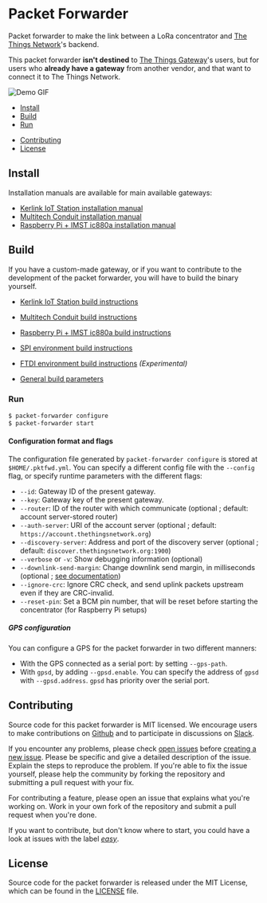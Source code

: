 # Packet Forwarder

Packet forwarder to make the link between a LoRa concentrator and [The Things Network](https://www.thethingsnetwork.org)'s backend.

This packet forwarder **isn't destined** to [The Things Gateway](https://www.thethingsnetwork.org/docs/gateways/gateway/)'s users, but for users who **already have a gateway** from another vendor, and that want to connect it to The Things Network.

![Demo GIF](https://github.com/TheThingsNetwork/packet_forwarder/raw/master/pktfwd.gif)

* [Install](#install)
* [Build](#build)
* [Run](#run)
+ [Contributing](#contribute)
+ [License](#license)

## <a name="install"></a>Install

Installation manuals are available for main available gateways:

+ [Kerlink IoT Station installation manual](docs/INSTALL_INSTRUCTIONS/KERLINK.md)
+ [Multitech Conduit installation manual](docs/INSTALL_INSTRUCTIONS/MULTITECH.md)
+ [Raspberry Pi + IMST ic880a installation manual](docs/INSTALL_INSTRUCTIONS/IMST_RPI.md)

## <a name="build"></a>Build

If you have a custom-made gateway, or if you want to contribute to the development of the packet forwarder, you will have to build the binary yourself.

+ [Kerlink IoT Station build instructions](docs/INSTALL_INSTRUCTIONS/KERLINK.md#build)
+ [Multitech Conduit build instructions](docs/INSTALL_INSTRUCTIONS/MULTITECH.md#build)
+ [Raspberry Pi + IMST ic880a build instructions](docs/INSTALL_INSTRUCTIONS/IMST_RPI.md#build)
+ [SPI environment build instructions](docs/INSTALL_INSTRUCTIONS/SPI.md)
+ [FTDI environment build instructions](docs/INSTALL_INSTRUCTIONS/FTDI.md) *(Experimental)*

+ [General build parameters](docs/INSTALL_INSTRUCTIONS/PARAMETERS.md)

### <a name="run"></a>Run

```bash
$ packet-forwarder configure
$ packet-forwarder start
```

#### Configuration format and flags

The configuration file generated by `packet-forwarder configure` is stored at `$HOME/.pktfwd.yml`. You can specify a different config file with the `--config` flag, or specify runtime parameters with the different flags:

* `--id`: Gateway ID of the present gateway.
* `--key`: Gateway key of the present gateway.
* `--router`: ID of the router with which communicate (optional ; default: account server-stored router)
* `--auth-server`: URI of the account server (optional ; default: `https://account.thethingsnetwork.org`)
* `--discovery-server`: Address and port of the discovery server (optional ; default: `discover.thethingsnetwork.org:1900`)
* `--verbose` or `-v`: Show debugging information (optional)
* `--downlink-send-margin`: Change downlink send margin, in milliseconds (optional ; [see documentation](docs/IMPLEMENTATION/DOWNLINKS.md))
* `--ignore-crc`: Ignore CRC check, and send uplink packets upstream even if they are CRC-invalid.
* `--reset-pin`: Set a BCM pin number, that will be reset before starting the concentrator (for Raspberry Pi setups)

##### GPS configuration

You can configure a GPS for the packet forwarder in two different manners:

* With the GPS connected as a serial port: by setting `--gps-path`.
* With `gpsd`, by adding `--gpsd.enable`. You can specify the address of `gpsd` with `--gpsd.address`. `gpsd` has priority over the serial port.

## <a name="contribute"></a>Contributing

Source code for this packet forwarder is MIT licensed. We encourage users to make contributions on [Github](https://github.com/TheThingsNetwork/packet_forwarder) and to participate in discussions on [Slack](https://www.thethingsnetwork.org/forum/t/slack-invitations/3037/4).

If you encounter any problems, please check [open issues](https://github.com/TheThingsNetwork/packet_forwarder/issues) before [creating a new issue](https://github.com/TheThingsNetwork/packet_forwarder/issues/new). Please be specific and give a detailed description of the issue. Explain the steps to reproduce the problem. If you're able to fix the issue yourself, please help the community by forking the repository and submitting a pull request with your fix.

For contributing a feature, please open an issue that explains what you're working on. Work in your own fork of the repository and submit a pull request when you're done.

If you want to contribute, but don't know where to start, you could have a look at issues with the label [*easy*](https://github.com/TheThingsNetwork/packet_forwarder/labels/easy).

## <a name="license"></a>License

Source code for the packet forwarder is released under the MIT License, which can be found in the [LICENSE](LICENSE) file.
